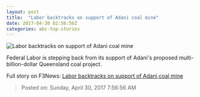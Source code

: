 ```yaml
---
layout: post
title:  "Labor backtracks on support of Adani coal mine"
date: 2017-04-30 02:56:56Z
categories: abc-top-stories
---
```


![Labor backtracks on support of Adani coal mine](http://www.abc.net.au/news/image/8369208-1x1-700x700.jpg)

Federal Labor is stepping back from its support of Adani's proposed multi-billion-dollar Queensland coal project.


Full story on F3News: [Labor backtracks on support of Adani coal mine](http://www.f3nws.com/n/JXRTEB)

> Posted on: Sunday, April 30, 2017 7:56:56 AM
